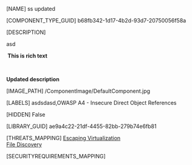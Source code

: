 [NAME]
ss updated

[COMPONENT_TYPE_GUID]
b68fb342-1d17-4b2d-93d7-20750056f58a

[DESCRIPTION]
<p>asd</p><p><b> This is rich text</b></p><p><b><br /></b></p><p><b>Updated description</b></p>

[IMAGE_PATH]
/ComponentImage/DefaultComponent.jpg

[LABELS]
asdsdasd,OWASP A4 - Insecure Direct Object References

[HIDDEN]
False

[LIBRARY_GUID]
ae9a4c22-21df-4455-82bb-279b74e6fb81

[THREATS_MAPPING]
[Escaping Virtualization](1d84d2e5-6c28-4ec8-b06e-028172b4aa52.md)\
[File Discovery](5fc68038-597f-4875-b0d3-65fc556c57ca.md)

[SECURITYREQUIREMENTS_MAPPING]


